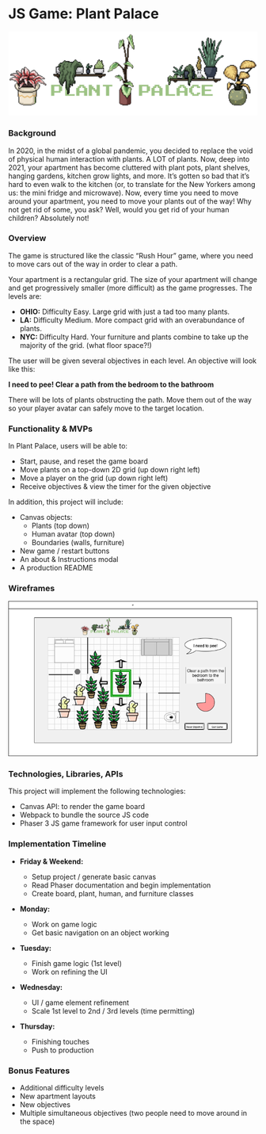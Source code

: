 # JS Game: Plant Palace

![Plant Palace Header](https://github.com/darothmedia/plant-palace/blob/main/img/plant-palace-logo.png "Plant Palace Logo")

### **Background**

In 2020, in the midst of a global pandemic, you decided to replace the void of physical human interaction with plants. A LOT of plants. Now, deep into 2021, your apartment has become cluttered with plant pots, plant shelves, hanging gardens, kitchen grow lights, and more. It’s gotten so bad that it’s hard to even walk to the kitchen (or, to translate for the New Yorkers among us: the mini fridge and microwave). Now, every time you need to move around your apartment, you need to move your plants out of the way! Why not get rid of some, you ask? Well, would you get rid of your human children? Absolutely not!


### **Overview**

The game is structured like the classic “Rush Hour” game, where you need to move cars out of the way in order to clear a path. 

Your apartment is a rectangular grid. The size of your apartment will change and get progressively smaller (more difficult) as the game progresses. The levels are:

* **OHIO:** Difficulty Easy. Large grid with just a tad too many plants.
* **LA:** Difficulty Medium. More compact grid with an overabundance of plants.
* **NYC:** Difficulty Hard. Your furniture and plants combine to take up the majority of the grid. (what floor space?!)

The user will be given several objectives in each level. An objective will look like this:

**I need to pee! Clear a path from the bedroom to the bathroom**

There will be lots of plants obstructing the path. Move them out of the way so your player avatar can safely move to the target location.


### **Functionality & MVPs**

In Plant Palace, users will be able to:



* Start, pause, and reset the game board
* Move plants on a top-down 2D grid (up down right left)
* Move a player on the grid (up down right left)
* Receive objectives & view the timer for the given objective

In addition, this project will include:



* Canvas objects:
    * Plants (top down)
    * Human avatar (top down)
    * Boundaries (walls, furniture)
* New game / restart buttons
* An about & Instructions modal
* A production README


### **Wireframes**

![Wireframe 1](https://github.com/darothmedia/plant-palace/blob/main/img/wires/plant-palace-wireframe.drawio.png "Wireframe 1")


### **Technologies, Libraries, APIs**

This project will implement the following technologies:



* Canvas API: to render the game board
* Webpack to bundle the source JS code
* Phaser 3 JS game framework for user input control

### **Implementation Timeline**

* **Friday & Weekend:** 
    * Setup project / generate basic canvas
    * Read Phaser documentation and begin implementation
    * Create board, plant, human, and furniture classes

* **Monday:**
    * Work on game logic
    * Get basic navigation on an object working

* **Tuesday:**
    * Finish game logic (1st level)
    * Work on refining the UI

* **Wednesday:**
    * UI / game element refinement
    * Scale 1st level to 2nd / 3rd levels (time permitting)

* **Thursday:**
    * Finishing touches
    * Push to production

### **Bonus Features**
* Additional difficulty levels
* New apartment layouts
* New objectives
* Multiple simultaneous objectives (two people need to move around in the space)


